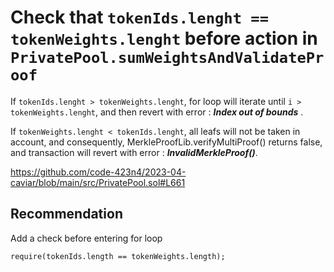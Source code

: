 # Check that `tokenIds.lenght == tokenWeights.lenght` before action in `PrivatePool.sumWeightsAndValidateProof`

If `tokenIds.lenght > tokenWeights.lenght`, for loop will iterate until `i > tokenWeights.lenght`, and then revert with error : ***Index out of bounds*** .

If `tokenWeights.lenght < tokenIds.lenght`, all leafs will not be taken in account, and consequently, MerkleProofLib.verifyMultiProof() returns false, and transaction will revert with error : ***InvalidMerkleProof()***.

https://github.com/code-423n4/2023-04-caviar/blob/main/src/PrivatePool.sol#L661

## Recommendation
Add a check before entering for loop
 
``
        require(tokenIds.length == tokenWeights.length);
``